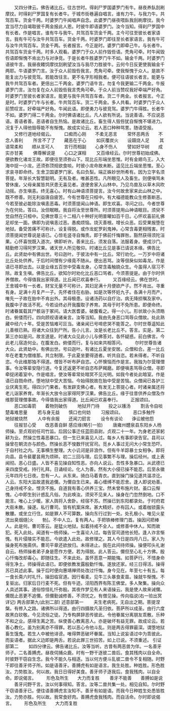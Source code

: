 <!-- { "loadSidebar": true } -->
　　又四分律云。佛告诸比丘。往古世时。得刹尸罗国婆罗门有牛。昼夜养飤刮刷摩抆。时得刹尸罗国复有长者牛。于城市街巷遍自唱言。谁有力牛。与我力牛。共驾百车。货金千两。时婆罗门牛闻唱声自念。此婆罗门昼夜喂飤我刮刷摩抆。我今宜当尽力自竭取彼千两金报此人恩。时彼牛即语婆罗门。汝今当知。得刹尸罗国中有长者。作是唱言。谁有牛与我牛。共驾百车货金千两。主今可往至彼长者家语言。我有牛可与汝牛共驾百车。货金千两。时婆罗门即往至长者家语言。我有牛可与汝牛共驾百车。货金千两。长者报言。今正是时。婆罗门即牵己牛。与长者牛。共驾百车货金千两。时多人观看。婆罗门于众人前作毁呰语。秃角可牵。时牛闻毁呰语即惭愧不肯出力与对诤竞。于是长者牛胜婆罗门牛不如。输金千两。时婆罗门语彼牛言。我昼夜餧饲摩抆刮刷望汝当与我尽力胜彼牛。云何今日反更使我输金千两耶。牛语婆罗门言。汝于众人前毁呰我言。秃角可牵。使我惭愧于众人。是故不能复出力与彼竞驾。若能改往言。更不名字形相我者。便可往语彼长者言。能更与我牛共驾百车者。更倍出二千两金。婆罗门语牛言。勿复今我更输二千两金。牛报婆罗门言。汝勿复在众人前毁呰我言秃角可牵。于众人前当赞叹我好牵端严好角。时婆罗门至彼长者家语言。能更与我牛共驾百车者。货二千两金。长者报言。今正是时。时婆罗门牛与长者。牛共驾百车。货二千两金。多人共看。时婆罗门于众人前赞叹言。好牵端严好角。牛闻此语。即便勇力与彼竞驾。婆罗门牛得胜。长者牛不如。婆罗门得二千两金。尔时佛语诸比丘。凡人欲有所说。当说善语。不应说恶语。善语者善。恶语者自生热恼。是故诸比丘。畜生得人毁呰犹自惭愧不堪进力。况复于人得他毁辱能不有惭愧。故成实论云。若人恶口种种骂詈。随语受报。
　　又修行道地经偈云。
　　口痴而心刚　　不柔无恶言
　　常怀恶两舌　　不念人善利
　　所言不了了　　藏恶在于心
　　如灰覆炭火　　设蹑烧人足
　　其语常柔和　　顺从言可人
　　言行而相副　　心身不伤人
　　譬如好华树　　成实亦甘美
　　佛尊解说是　　心口之谋相
　　又百缘经云。尔时世尊初始成佛。便欲教化诸龙王故。即便往至须弥山下。现比丘形端坐思惟。时有金翅鸟王。入大海中捉一小龙。还须弥顶规欲食啖。时彼小龙命故未断。遥见比丘端坐思惟。至心求哀寻即命终。生舍卫国婆罗门家。名曰负梨。端正姝妙世所希有。因为立字名须菩提。年渐长大智慧聪明。无有及者。唯甚恶性。凡所眼见人及畜生。则便嗔骂未曾休废。父母亲属皆共厌患无喜见者。遂便舍家入山林中。乃见鸟兽及以草木风吹动摇。亦生嗔恚。终无喜心。时有山神语须菩提言。汝今何故舍家来此山林之中。既不修善。则无利益唐自疲苦。今有世尊在只桓中。有大福德能教众生修善断恶。今若至彼必能除汝嗔恚恶毒。时须菩提闻山神语。即生欢喜。寻问之曰。今者世尊为在何处。答曰。汝但眠眼。我自将汝至世尊所。时须菩提用山神语眠目。须臾不觉自然在只桓中。见佛世尊三十二相八十种好光明普曜如百千日。心怀欢喜前礼佛足却坐一面。佛即为说嗔恚过恶。愚痴烦恼。烧灭善根。增长众恶。后受果报堕在地狱。备受苦痛不可称计。设复得脱。或作龙蛇罗刹鬼神。心常含毒更相残害。时须菩提闻世尊说是语已。心惊毛竖寻自悔责。即于佛前忏悔罪咎。豁然获得须陀洹果。心怀喜悦既入道次。佛即听许。善来比丘。须发自落。法服着身。便成沙门。精勤修习得阿罗汉果。诸天世人所见敬仰。时诸比丘见是事已请说本缘。佛告比丘。此贤劫中有佛出世。号曰迦叶。于彼法中有一比丘。常行劝化。一万岁中将诸比丘处处供养。于后时间僧有少缘竟不随从。便出恶骂。汝等佷戾似如毒龙。作是语已寻即出去。以是业缘五百世中受毒龙身。心常含毒触娆众生。今虽得人宿习不除。故复生嗔。佛告比丘。欲知尔时劝化比丘恶口骂者。今须菩提是。由于尔时供养僧故。今得值我出家得道。比丘闻已欢喜奉行。
　　又百缘经云。佛在世时。王舍城中有一长者。财宝无量不可称计。其妇足满十月便欲产子。然不肯出。寻重有身。足满十月复产一子。先怀者住在右胁。如是次等怀妊九子。各满十月而产。唯先一子故在胎中不肯出外。其母极患。设诸汤药以自疗治。病无降损嘱及家中。我腹中子故活不死。今若设终必开我腹取子养育。其母于时不免所患。即便命终。时诸眷属载其尸骸诣于冢间。请大医耆婆。破腹看之。得一小儿。形状故小头须皓白。俯偻而行。四向顾视语诸亲言。汝等当知。我由先身恶口骂辱众僧故。处此熟藏中经六十年。受是苦恼难可叵当。诸亲闻已号啼悲哭不能答之。尔时世尊遥知此儿善根已熟。将诸大众往到尸所。告小儿言。汝是长老比丘不。答言。实是。第二第三亦如是问。故言道是。时诸大众见此小儿与佛答对。各怀疑惑。前白佛言。今此老儿宿造何业。在腹发白。俯偻而行。复与如来共相答问。
　　尔时世尊告诸大众。此贤劫中。有佛出世。号曰迦叶。有诸比丘夏坐安居。众僧和合。差一比丘年在老耄为僧维那。共立制限。于此夏坐要得道者。听共自恣。若未得者。不听自恣。今此维那独不得道。僧皆不听布萨自恣。心怀懊恼而作是言。我独为尔营理僧事。令汝等辈安隐行道。今复还返更不听自恣布萨羯磨。即便嗔恚骂辱众僧。寻即牵捉闭着室中。作是唱言。使汝等辈常处暗冥不见光明。如我今者处此暗室。作是语已自戮命终。堕地狱中受大苦恼。今始得脱故在胎中受是苦恼。众僧闻已各护三业厌离生死。得四沙门果者。有发辟支佛心者。有发无上菩提心者。时诸亲属还将老儿诣家养育。年渐长大放令出家得阿罗汉果。佛告比丘。缘于往昔供养众僧及作维那营理僧事故。今得值我出家得道。比丘闻已欢喜奉行。
　　正报颂曰。
　　恶口如毒箭　　着物则破伤
　　地狱开门待　　投之以镬汤
　　割舌令自啖　　楚毒难思量
　　若与身无益　　慎口也何妨
　　习报颂曰。
　　恶口多触忤　　地狱被烧然
　　人中有余报　　还闻刀釰言
　　设令有谈论　　诤讼被他怨
　　往报甘心受　　改恶善自鲜
感应缘(略引一验)
　　唐雍州醴泉县东阳乡人杨师操。至贞观初任司竹监。后因公事迁任蓝田县尉。贞观二十一年。为身老还家躬耕为业。然操立性毒恶暴口。但一生已来喜见人过。每乡人有事即录告官。县司以操曾在朝流亦与颜色。然操长恶不悛数忓扰官司。觅乡人事过无问大小常生恐吓。于自村社之内。无事横生整理。大小讥诃是非浪作。但有牛羊踪暴士女相争。即将向县。县令裴瞿昙用为烦碎。初二三回与理。后见事繁不与理。操后经州。或上表闻彻。恶心日盛。人皆不喜见操自知性恶。亦向人说云。吾性多急暴口。从武德已来四度受戒。持行礼拜。日诵经论。化人为善。然有大小侵已操不能忍。后至永徽元年四月七日夜。忽有一人。从东来。骑白马着青衣。直到操门操见遂共温凉讫。人云。东阳大监故遣我追儞。为儞自生已来。毒心缠缚不能忍舍。逢人即说劝善。己身持戒不全。悭贪不施。自道我有善心供养三宝。然未曾布施片财。虽口云惭愧。心中即生别计惑乱凡俗。为此唤汝。须臾不见来人。操身在门忽然倒地。口不能言。唯心上少暖。家人舆将入舍卧。经宿不苏。然操已到东阳都录处。于时府君大衙未散。操遂。私行曹司。皆有机案床席。甚大精好。亦有囚人。或着枷锁露头散腰。或坐立行住。如是罪人不可算数。操向东行过到一处。处孔极小。唯见火星流出臭烟熢[火　　勃]。不中人立。复有两人。手把铁棒修理门首。操因问把棒人。此是何。曹司答云。是猛火地狱。拟着持戒不全人。或修善中休人。知而故犯。死入此处。闻道有一杨师操。一生喜论人过。每告官司道他长短。逢人诈言惭愧。有片侵陵实不能忍。今欲遣入此处。故修理之。其人今日是四月八日。家人为操身死布施斋供。曹司平章还欲放归。未得进止。我在此间待师操。操便叩头礼谢自云。杨师操者弟子身是愿作方便。若为得脱。此人答云。儞但至心礼十方佛。殷心忏悔改却毒心。即随往生。不来此处。虽怀恶意一期能悔。如菩萨行。不惜身命得生净土。师操得此语已。即便依教发露殷勤忏悔。遂放还家。经三日得活。操得苏已具述此事。操于后时便向惠靖禅师处改过忏悔。身今见在。年至七十有五。每一食长斋六时礼忏。操田临官道。因行看麦。见牛三头暴食麦苗。操就牛惭愧。不复驱出。归家后日行麦不死。但有牛迹。泾阳西界有陈王佛堂。多人聚集。操向众人具述其事。道俗惊怪礼忏弥殷。其夜作梦见有人来语操云。我是使人故来诫儞。儞既止恶更不追儞。但儞勤诚修善。不须忧之。有僧见操。传向临说(右一验出冥详记)
两舌部第九(此别二部)
述意部第一
　　夫生老病死。无自出之期。菩提涅槃。有修入之路。诸佛所以得道。由行四摄故凡圣归依。菩萨所以成圣。由行六度故黑白钦敬。今见流俗之徒。乃专构屏辞恶传彼此。令他眷属分离朋友乖散。乐种不和之业。感得生离之苦。纵使善心教离恶人。亦是破坏有益无罪。故成论云。若善心教化。虽为别离亦不得罪。若以恶心令他斗乱。则是两舌得罪最深。谓堕地狱畜生饿鬼。若生人中被他诽谤。唯得弊恶破坏眷属。当知上说妄语过中为乖彼此。而妄语者。据此义边即是两舌。若说此罪三世招苦。如上已说。不须重述。
引证部第二
　　如四分律云。佛告诸比丘。汝等当听。古昔有两恶兽为伴。一名善牙师子。二名善膊虎。昼夜伺捕众鹿。时有一野干逐彼二兽后。食其残肉以自全命。时彼野干窃自生念。我今不能久与相逐。当以何方便斗乱彼二兽令不复相随。时野干即往善牙师子所。如是语善牙。善膊虎有如是语言。我生处胜。种姓胜。形色胜汝。力势胜汝。何以故。我日日得好美食。善牙师子逐我后。食我残肉。以自全命。即说偈言。
　　形色及所生　　大力而复胜
　　善牙不能善　　善膊如是说
　　善牙问野干言。汝以何事得知。答言。汝等二兽共集一处。相见自知。尔时野干窃语善牙已。便往语善膊虎言汝知不。善牙有如是语。而我今日种姓生处悉皆胜汝。力势亦胜。何以故。我常食好肉。善膊虎食我残肉。而自活命。尔时即说偈言。
　　形色及所生　　大力而复胜
